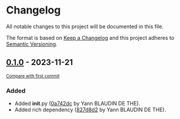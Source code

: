 # Changelog

All notable changes to this project will be documented in this file.

The format is based on [Keep a Changelog](http://keepachangelog.com/en/1.0.0/)
and this project adheres to [Semantic Versioning](http://semver.org/spec/v2.0.0.html).

<!-- insertion marker -->
## [0.1.0](https://github.com/ydethe/soyut/releases/tag/0.1.0) - 2023-11-21

<small>[Compare with first commit](https://github.com/ydethe/soyut/compare/7a0aba5b2df29215a49369293b511350bc20fe86...0.1.0)</small>

### Added

- Added __init__.py ([0a742dc](https://github.com/ydethe/soyut/commit/0a742dca537fa993e95b3636146d106042a49421) by Yann BLAUDIN DE THE).
- Added rich dependency ([827d8d2](https://github.com/ydethe/soyut/commit/827d8d2ffe28e4691b5e68ec4fc99492a45293d2) by Yann BLAUDIN DE THE).

